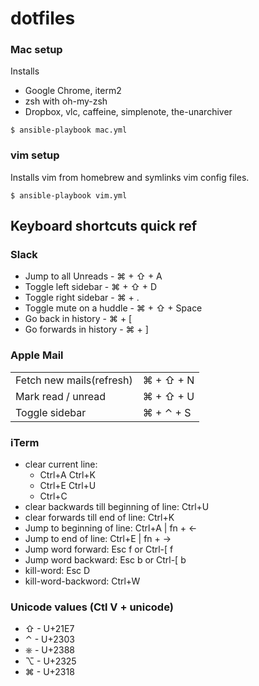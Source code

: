 dotfiles
========

### Mac setup

Installs

- Google Chrome, iterm2
- zsh with oh-my-zsh
- Dropbox, vlc, caffeine, simplenote, the-unarchiver

```
$ ansible-playbook mac.yml
```

### vim setup

Installs vim from homebrew and symlinks vim config files.

```
$ ansible-playbook vim.yml
```

## Keyboard shortcuts quick ref

### Slack

- Jump to all Unreads - ⌘ + ⇧ + A
- Toggle left sidebar - ⌘ + ⇧ + D
- Toggle right sidebar - ⌘ + .
- Toggle mute on a huddle - ⌘ + ⇧ + Space
- Go back in history - ⌘ + [
- Go forwards in history - ⌘ + ]

### Apple Mail
|||
|---|---|
| Fetch new mails(refresh) | ⌘ + ⇧ + N |
| Mark read / unread | ⌘ + ⇧ + U |
| Toggle sidebar | ⌘ + ⌃ + S |

### iTerm

- clear current line:
    - Ctrl+A Ctrl+K
    - Ctrl+E Ctrl+U
    - Ctrl+C
- clear backwards till beginning of line: Ctrl+U
- clear forwards till end of line: Ctrl+K
- Jump to beginning of line: Ctrl+A | fn + ←
- Jump to end of line: Ctrl+E | fn + →
- Jump word forward: Esc f or Ctrl-[ f
- Jump word backward: Esc b or Ctrl-[ b
- kill-word: Esc D
- kill-word-backword: Ctrl+W

### Unicode values (Ctl V + unicode)
- ⇧ - U+21E7
- ⌃ - U+2303
- ⎈ - U+2388
- ⌥ - U+2325
- ⌘ - U+2318
